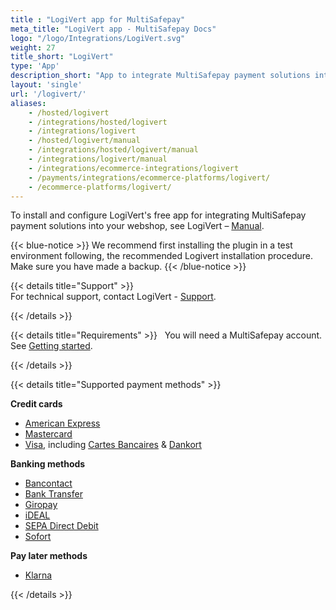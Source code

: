 ```yaml
---
title : "LogiVert app for MultiSafepay"
meta_title: "LogiVert app - MultiSafepay Docs"
logo: "/logo/Integrations/LogiVert.svg"
weight: 27
title_short: "LogiVert"
type: 'App'
description_short: "App to integrate MultiSafepay payment solutions into your LogiVert app"
layout: 'single'
url: '/logivert/'
aliases: 
    - /hosted/logivert
    - /integrations/hosted/logivert
    - /integrations/logivert
    - /hosted/logivert/manual
    - /integrations/hosted/logivert/manual
    - /integrations/logivert/manual
    - /integrations/ecommerce-integrations/logivert
    - /payments/integrations/ecommerce-platforms/logivert/
    - /ecommerce-platforms/logivert/
---
```

To install and configure LogiVert's free app for integrating MultiSafepay payment solutions into your webshop, see LogiVert – [Manual](https://confluence.prezent.nl/display/LOGIVERTMAN/Het+specificeren+van+betalingswijzen).

{{< blue-notice >}} We recommend first installing the plugin in a test environment following, the recommended Logivert installation procedure. Make sure you have made a backup. {{< /blue-notice >}}

{{< details title="Support" >}}
&nbsp;  
For technical support, contact LogiVert - [Support](https://www.logivert.com/nl/support/c-10).

{{< /details >}}

{{< details title="Requirements" >}}
&nbsp; 
You will need a MultiSafepay account. See [Getting started](/getting-started/).

{{< /details >}}

{{< details title="Supported payment methods" >}}

**Credit cards**

- [American Express](/payment-methods/american-express)
- [Mastercard](/payment-methods/mastercard)
- [Visa](/payment-methods/visa), including [Cartes Bancaires](/payment-methods/cartes-bancaires) & [Dankort](/payments/methods/credit-and-debit-cards/dankort)

**Banking methods**

- [Bancontact](/payment-methods/bancontact)
- [Bank Transfer](/payment-methods/bank-transfer)
- [Giropay](/payment-methods/giropay)
- [iDEAL](/payment-methods/ideal)
- [SEPA Direct Debit](/payment-methods/sepa-direct-debit)
- [Sofort](/payment-methods/sofort)

**Pay later methods**

+ [Klarna](/payment-methods/klarna)

{{< /details >}}



